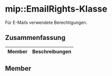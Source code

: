 # <a name="class-mipemailrights"></a>mip::EmailRights-Klasse 
Für E-Mails verwendete Berechtigungen.
## <a name="summary"></a>Zusammenfassung
 Member                        | Beschreibungen                                
--------------------------------|---------------------------------------------
## <a name="members"></a>Member